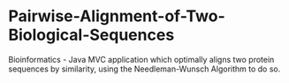 # Pairwise-Alignment-of-Two-Biological-Sequences
Bioinformatics - Java MVC application which optimally aligns two protein sequences by similarity, using the Needleman-Wunsch Algorithm to do so.
